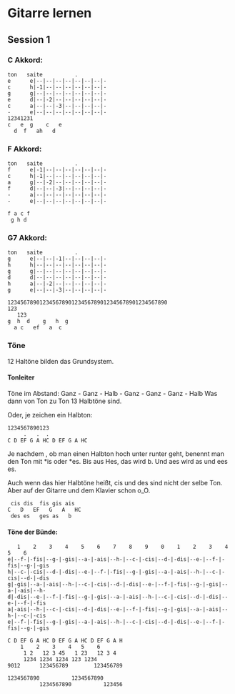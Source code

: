 # Gitarre lernen

##  Session 1

### C Akkord:

```
ton   saite          .         
e      e|--|--|--|--|--|--|--|-
c      h|-1|--|--|--|--|--|--|-
g      g|--|--|--|--|--|--|--|-
e      d|--|-2|--|--|--|--|--|-
c      a|--|--|-3|--|--|--|--|-
-      e|--|--|--|--|--|--|--|-
12341231
c   e  g    c   e
  d  f   ah   d
```

### F Akkord:

```
ton   saite          .         
f      e|-1|--|--|--|--|--|--|-
c      h|-1|--|--|--|--|--|--|-
a      g|--|-2|--|--|--|--|--|-
f      d|--|--|-3|--|--|--|--|-
-      a|--|--|--|--|--|--|--|-
-      e|--|--|--|--|--|--|--|-

f a c f
 g h d
```

### G7 Akkord:

```
ton   saite          .         
g      e|--|--|-1|--|--|--|--|-
h      h|--|--|--|--|--|--|--|-
g      g|--|--|--|--|--|--|--|-
d      d|--|--|--|--|--|--|--|-
h      a|--|-2|--|--|--|--|--|-
g      e|--|--|-3|--|--|--|--|-

12345678901234567890123456789012345678901234567890
123
   123 
g  h  d    g   h  g
  a c   ef   a  c 
```


### Töne

12 Haltöne bilden das Grundsystem.

#### Tonleiter

Töne im Abstand:
Ganz - Ganz - Halb - Ganz - Ganz - Ganz - Halb
Was dann von Ton zu Ton 13 Halbtöne sind.

Oder, je zeichen ein Halbton:

```
1234567890123
     .   .  .
C D EF G A HC D EF G A HC
```

Je nachdem , ob man einen Halbton hoch unter runter geht, benennt man den Ton mit *is oder *es. Bis aus Hes, das wird b. Und aes wird as und ees es.

Auch wenn das hier Halbtöne heißt, cis und des sind nicht der selbe Ton. Aber auf der Gitarre und dem Klavier schon o_O.

``` 
 cis dis  fis gis ais 
C   D   EF   G   A   HC
 des es   ges as   b
```


#### Töne der Bünde:

```
   1    2    3    4    5    6    7    8    9    0    1    2    3    4    5    6
e|--f-|-fis|--g-|-gis|--a-|-ais|--h-|--c-|-cis|--d-|-dis|--e-|--f-|-fis|--g-|-gis
h|--c-|-cis|--d-|-dis|--e-|--f-|-fis|--g-|-gis|--a-|-ais|--h-|--c-|-cis|--d-|-dis
g|-gis|--a-|-ais|--h-|--c-|-cis|--d-|-dis|--e-|--f-|-fis|--g-|-gis|--a-|-ais|--h-
d|-dis|--e-|--f-|-fis|--g-|-gis|--a-|-ais|--h-|--c-|-cis|--d-|-dis|--e-|--f-|-fis
a|-ais|--h-|--c-|-cis|--d-|-dis|--e-|--f-|-fis|--g-|-gis|--a-|-ais|--h-|--c-|-cis
e|--f-|-fis|--g-|-gis|--a-|-ais|--h-|--c-|-cis|--d-|-dis|--e-|--f-|-fis|--g-|-gis

C D EF G A HC D EF G A HC D EF G A H
    1    2    3    4   5    6
     1 2   12 3 45   1 23   12 3 4  
     1234 1234 1234 123 1234 
9012      123456789        123456789 

1234567890          1234567890      
          1234567890          123456

```

